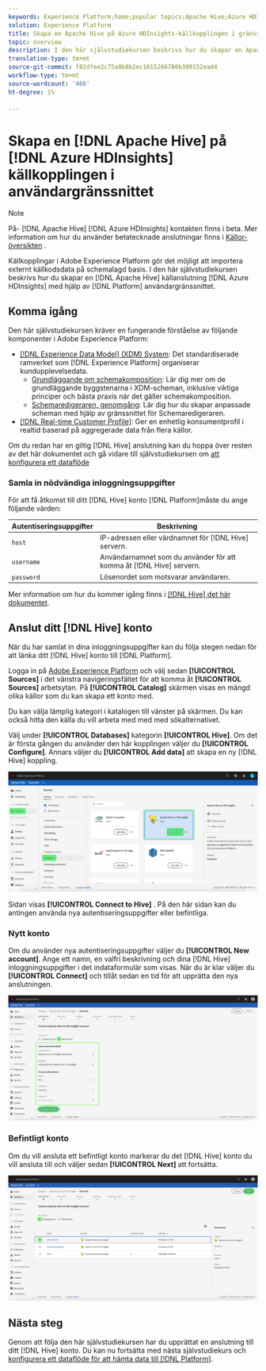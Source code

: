 ```yaml
---
keywords: Experience Platform;home;popular topics;Apache Hive;Azure HDInsights;azure hdinsights
solution: Experience Platform
title: Skapa en Apache Hive på Azure HDInsights-källkopplingen i gränssnittet
topic: overview
description: I den här självstudiekursen beskrivs hur du skapar en Apache Hive på Azure HDInsights-källkopplingen med hjälp av användargränssnittet för plattformen.
translation-type: tm+mt
source-git-commit: f82dfee2c75a0b8b2ec1615266780b309152ead4
workflow-type: tm+mt
source-wordcount: '466'
ht-degree: 1%

---
```



# Skapa en [!DNL Apache Hive] på [!DNL Azure HDInsights] källkopplingen i användargränssnittet

>[!NOTE]
>
> På- [!DNL Apache Hive] [!DNL Azure HDInsights] kontakten finns i beta. Mer information om hur du använder betatecknade anslutningar finns i [Källor-översikten](../../../../home.md#terms-and-conditions) .

Källkopplingar i Adobe Experience Platform gör det möjligt att importera externt källkodsdata på schemalagd basis. I den här självstudiekursen beskrivs hur du skapar en [!DNL Apache Hive] källanslutning [!DNL Azure HDInsights] med hjälp av [!DNL Platform] användargränssnittet.

## Komma igång

Den här självstudiekursen kräver en fungerande förståelse av följande komponenter i Adobe Experience Platform:

* [[!DNL Experience Data Model] (XDM) System](../../../../../xdm/home.md): Det standardiserade ramverket som [!DNL Experience Platform] organiserar kundupplevelsedata.
   * [Grundläggande om schemakomposition](../../../../../xdm/schema/composition.md): Lär dig mer om de grundläggande byggstenarna i XDM-scheman, inklusive viktiga principer och bästa praxis när det gäller schemakomposition.
   * [Schemaredigeraren, genomgång](../../../../../xdm/tutorials/create-schema-ui.md): Lär dig hur du skapar anpassade scheman med hjälp av gränssnittet för Schemaredigeraren.
* [[!DNL Real-time Customer Profile]](../../../../../profile/home.md): Ger en enhetlig konsumentprofil i realtid baserad på aggregerade data från flera källor.

Om du redan har en giltig [!DNL Hive] anslutning kan du hoppa över resten av det här dokumentet och gå vidare till självstudiekursen om [att konfigurera ett dataflöde](../../dataflow/databases.md)

### Samla in nödvändiga inloggningsuppgifter

För att få åtkomst till ditt [!DNL Hive] konto [!DNL Platform]måste du ange följande värden:

| Autentiseringsuppgifter | Beskrivning |
| ---------- | ----------- |
| `host` | IP-adressen eller värdnamnet för [!DNL Hive] servern. |
| `username` | Användarnamnet som du använder för att komma åt [!DNL Hive] servern. |
| `password` | Lösenordet som motsvarar användaren. |

Mer information om hur du kommer igång finns i [ [!DNL Hive] det här dokumentet](https://cwiki.apache.org/confluence/display/Hive/Tutorial#Tutorial-GettingStarted).

## Anslut ditt [!DNL Hive] konto

När du har samlat in dina inloggningsuppgifter kan du följa stegen nedan för att länka ditt [!DNL Hive] konto till [!DNL Platform].

Logga in på [Adobe Experience Platform](https://platform.adobe.com) och välj sedan **[!UICONTROL Sources]** i det vänstra navigeringsfältet för att komma åt **[!UICONTROL Sources]** arbetsytan. På **[!UICONTROL Catalog]** skärmen visas en mängd olika källor som du kan skapa ett konto med.

Du kan välja lämplig kategori i katalogen till vänster på skärmen. Du kan också hitta den källa du vill arbeta med med med sökalternativet.

Välj under **[!UICONTROL Databases]** kategorin **[!UICONTROL Hive]**. Om det är första gången du använder den här kopplingen väljer du **[!UICONTROL Configure]**. Annars väljer du **[!UICONTROL Add data]** att skapa en ny [!DNL Hive] koppling.

![katalog](../../../../images/tutorials/create/hive/catalog.png)

Sidan visas **[!UICONTROL Connect to Hive]** . På den här sidan kan du antingen använda nya autentiseringsuppgifter eller befintliga.

### Nytt konto

Om du använder nya autentiseringsuppgifter väljer du **[!UICONTROL New account]**. Ange ett namn, en valfri beskrivning och dina [!DNL Hive] inloggningsuppgifter i det indataformulär som visas. När du är klar väljer du **[!UICONTROL Connect]** och tillåt sedan en tid för att upprätta den nya anslutningen.

![koppla](../../../../images/tutorials/create/hive/new.png)

### Befintligt konto

Om du vill ansluta ett befintligt konto markerar du det [!DNL Hive] konto du vill ansluta till och väljer sedan **[!UICONTROL Next]** att fortsätta.

![befintlig](../../../../images/tutorials/create/hive/existing.png)

## Nästa steg

Genom att följa den här självstudiekursen har du upprättat en anslutning till ditt [!DNL Hive] konto. Du kan nu fortsätta med nästa självstudiekurs och [konfigurera ett dataflöde för att hämta data till [!DNL Platform]](../../dataflow/databases.md).